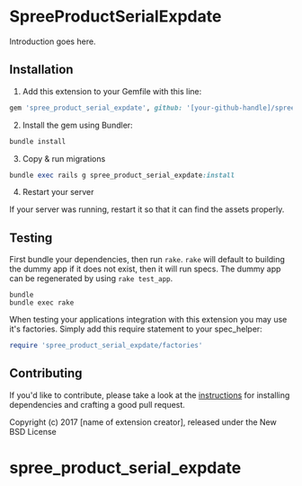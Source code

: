 SpreeProductSerialExpdate
=========================

Introduction goes here.

## Installation

1. Add this extension to your Gemfile with this line:
  ```ruby
  gem 'spree_product_serial_expdate', github: '[your-github-handle]/spree_product_serial_expdate'
  ```

2. Install the gem using Bundler:
  ```ruby
  bundle install
  ```

3. Copy & run migrations
  ```ruby
  bundle exec rails g spree_product_serial_expdate:install
  ```

4. Restart your server

  If your server was running, restart it so that it can find the assets properly.

## Testing

First bundle your dependencies, then run `rake`. `rake` will default to building the dummy app if it does not exist, then it will run specs. The dummy app can be regenerated by using `rake test_app`.

```shell
bundle
bundle exec rake
```

When testing your applications integration with this extension you may use it's factories.
Simply add this require statement to your spec_helper:

```ruby
require 'spree_product_serial_expdate/factories'
```


## Contributing

If you'd like to contribute, please take a look at the
[instructions](CONTRIBUTING.md) for installing dependencies and crafting a good
pull request.

Copyright (c) 2017 [name of extension creator], released under the New BSD License
# spree_product_serial_expdate
